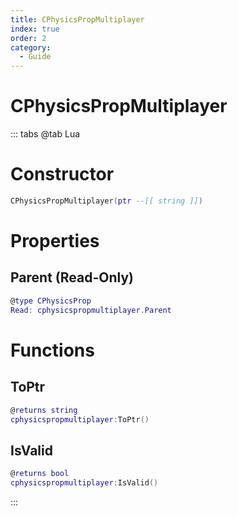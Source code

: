 ```yaml
---
title: CPhysicsPropMultiplayer
index: true
order: 2
category:
  - Guide
---
```


# CPhysicsPropMultiplayer

::: tabs
@tab Lua
# Constructor
```lua
CPhysicsPropMultiplayer(ptr --[[ string ]])
```
# Properties
## Parent (Read-Only)
```lua
@type CPhysicsProp
Read: cphysicspropmultiplayer.Parent
```
# Functions
## ToPtr
```lua
@returns string
cphysicspropmultiplayer:ToPtr()
```
## IsValid
```lua
@returns bool
cphysicspropmultiplayer:IsValid()
```

:::